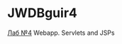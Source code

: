 # JWDBguir4
[Лаб №4](https://drive.google.com/file/d/1zcJdv_BQLQv9rmxpbU8y0374uwebHz0-/view?usp=sharing) Webapp. Servlets and JSPs
